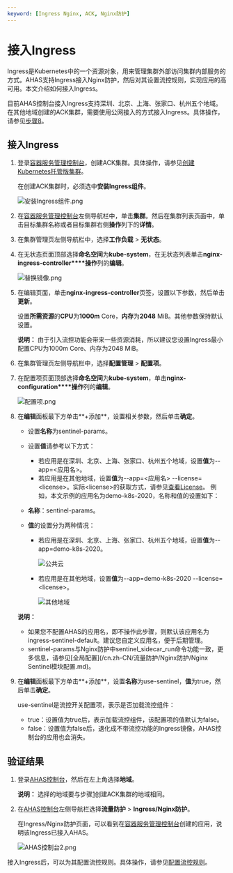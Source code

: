 ```yaml
---
keyword: [Ingress Nginx, ACK, Nginx防护]
---
```


# 接入Ingress

Ingress是Kubernetes中的一个资源对象，用来管理集群外部访问集群内部服务的方式。AHAS支持Ingress接入Nginx防护，然后对其设置流控规则，实现应用的高可用。本文介绍如何接入Ingress。

目前AHAS控制台接入Ingress支持深圳、北京、上海、张家口、杭州五个地域。在其他地域创建的ACK集群，需要使用公网接入的方式接入Ingress。具体操作，请参见[步骤8](#step_ixd_0xz_45o)。

## 接入Ingress

1.  登录[容器服务管理控制台](https://cs.console.aliyun.com)，创建ACK集群。具体操作，请参见[创建Kubernetes托管版集群](/cn.zh-CN/Kubernetes集群用户指南/集群/创建集群/创建Kubernetes托管版集群.md)。

    在创建ACK集群时，必须选中**安装Ingress组件**。

    ![安装Ingress组件.png](https://static-aliyun-doc.oss-accelerate.aliyuncs.com/assets/img/zh-CN/7483522161/p237763.png)

2.  在[容器服务管理控制台](https://cs.console.aliyun.com)左侧导航栏中，单击**集群**。然后在集群列表页面中，单击目标集群名称或者目标集群右侧**操作**列下的**详情**。

3.  在集群管理页左侧导航栏中，选择**工作负载** \> **无状态**。

4.  在无状态页面顶部选择**命名空间**为**kube-system**，在无状态列表单击**nginx-ingress-controller****操作**列的**编辑**。

    ![替换镜像.png](https://static-aliyun-doc.oss-accelerate.aliyuncs.com/assets/img/zh-CN/7483522161/p237832.png)

5.  在编辑页面，单击**nginx-ingress-controller**页签，设置以下参数，然后单击**更新**。

    设置**所需资源**的**CPU**为**1000m** Core，**内存**为**2048** MiB。其他参数保持默认设置。

    **说明：** 由于引入流控功能会带来一些资源消耗，所以建议您设置Ingress最小配置CPU为1000m Core、内存为2048 MiB。

6.  在集群管理页左侧导航栏中，选择**配置管理** \> **配置项**。

7.  在配置项页面顶部选择**命名空间**为**kube-system**，单击**nginx-configuration****操作**列的**编辑**。

    ![配置项.png](https://static-aliyun-doc.oss-accelerate.aliyuncs.com/assets/img/zh-CN/8483522161/p237861.png)

8.  在**编辑**面板最下方单击**+添加**，设置相关参数，然后单击**确定**。

    -   设置**名称**为sentinel-params。
    -   设置**值**请参考以下方式：
        -   若应用是在深圳、北京、上海、张家口、杭州五个地域，设置**值**为--app=<应用名\>。
        -   若应用是在其他地域，设置**值**为--app=<应用名\> --license=<license\>。实际<license\>的获取方式，请参见[查看License](/cn.zh-CN/流量防护/应用防护/参考信息/查看License.md)。
    例如，本文示例的应用名为demo-k8s-2020，名称和值的设置如下：

    -   **名称**：sentinel-params。
    -   **值**的设置分为两种情况：
        -   若应用是在深圳、北京、上海、张家口、杭州五个地域，设置**值**为--app=demo-k8s-2020。

            ![公共云](https://static-aliyun-doc.oss-accelerate.aliyuncs.com/assets/img/zh-CN/8691946161/p254183.png)

        -   若应用是在其他地域，设置**值**为--app=demo-k8s-2020 --license=<license\>。

            ![其他地域](https://static-aliyun-doc.oss-accelerate.aliyuncs.com/assets/img/zh-CN/8691946161/p254184.png)

    **说明：**

    -   如果您不配置AHAS的应用名，即不操作此步骤，则默认该应用名为ingress-sentinel-default。建议您自定义应用名，便于后期管理。
    -   sentinel-params与Nginx防护中sentinel\_sidecar\_run命令功能一致，更多信息，请参见[全局配置](/cn.zh-CN/流量防护/Nginx防护/Nginx Sentinel模块配置.md)。
9.  在**编辑**面板最下方单击**+添加**，设置**名称**为use-sentinel，**值**为true，然后单击**确定**。

    use-sentinel是流控开关配置项，表示是否加载流控组件：

    -   true：设置值为true后，表示加载流控组件，该配置项的值默认为false。
    -   false：设置值为false后，退化成不带流控功能的Ingress镜像，AHAS控制台的应用也会消失。

## 验证结果

1.  登录[AHAS控制台](https://ahas.console.aliyun.com)，然后在左上角选择**地域**。

    **说明：** 选择的地域要与步骤[1](#step_xlc_xlm_i3o)创建ACK集群的地域相同。

2.  在[AHAS控制台](https://ahas.console.aliyun.com)左侧导航栏选择**流量防护** \> **Ingress/Nginx防护**。

    在Ingress/Nginx防护页面，可以看到在[容器服务管理控制台](https://cs.console.aliyun.com)创建的应用，说明该Ingress已接入AHAS。

    ![AHAS控制台2.png](https://static-aliyun-doc.oss-accelerate.aliyuncs.com/assets/img/zh-CN/0787725161/p247031.png)


接入Ingress后，可以为其配置流控规则。具体操作，请参见[配置流控规则](/cn.zh-CN/流量防护/Nginx防护/配置流控规则.md)。

